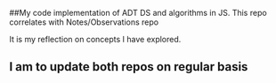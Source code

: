 
##My code implementation of ADT  DS and algorithms in JS. This repo correlates with Notes/Observations repo  

It is my reflection on concepts  I have explored.

## I am to update both  repos  on regular basis 
